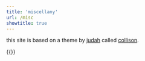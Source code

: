 ```yaml
---
title: 'miscellany'
url: /misc
showtitle: true
---
```


this site is based on a theme by [judah](https://joodaloop.com) called [collison](https://github.com/stealsocks/collison).

{{<newspaper-dots>}}
